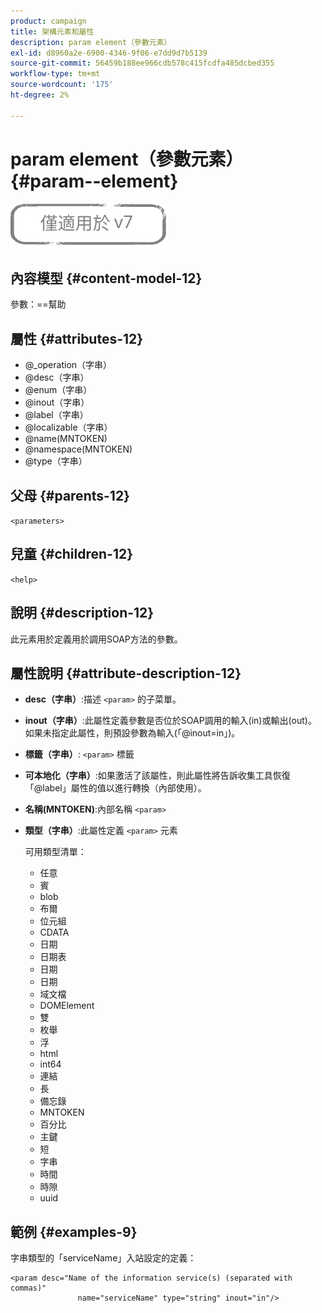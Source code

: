 ```yaml
---
product: campaign
title: 架構元素和屬性
description: param element（參數元素）
exl-id: d8960a2e-6900-4346-9f06-e7dd9d7b5139
source-git-commit: 56459b188ee966cdb578c415fcdfa485dcbed355
workflow-type: tm+mt
source-wordcount: '175'
ht-degree: 2%

---
```


# param element（參數元素） {#param--element}

![](../../../assets/v7-only.svg)

## 內容模型 {#content-model-12}

參數：==幫助

## 屬性 {#attributes-12}

* @_operation（字串）
* @desc（字串）
* @enum（字串）
* @inout（字串）
* @label（字串）
* @localizable（字串）
* @name(MNTOKEN)
* @namespace(MNTOKEN)
* @type（字串）

## 父母 {#parents-12}

`<parameters>`

## 兒童 {#children-12}

`<help>`

## 說明 {#description-12}

此元素用於定義用於調用SOAP方法的參數。

## 屬性說明 {#attribute-description-12}

* **desc（字串）**:描述 `<param>` 的子菜單。
* **inout（字串）**:此屬性定義參數是否位於SOAP調用的輸入(in)或輸出(out)。 如果未指定此屬性，則預設參數為輸入(「@inout=in」)。
* **標籤（字串）**: `<param>` 標籤
* **可本地化（字串）**:如果激活了該屬性，則此屬性將告訴收集工具恢復「@label」屬性的值以進行轉換（內部使用）。
* **名稱(MNTOKEN)**:內部名稱 `<param>`
* **類型（字串）**:此屬性定義 `<param>` 元素

   可用類型清單：

   * 任意
   * 賓
   * blob
   * 布爾
   * 位元組
   * CDATA
   * 日期
   * 日期表
   * 日期
   * 日期
   * 域文檔
   * DOMElement
   * 雙
   * 枚舉
   * 浮
   * html
   * int64
   * 連結
   * 長
   * 備忘錄
   * MNTOKEN
   * 百分比
   * 主鍵
   * 短
   * 字串
   * 時間
   * 時隙
   * uuid

## 範例 {#examples-9}

字串類型的「serviceName」入站設定的定義：

```
<param desc="Name of the information service(s) (separated with commas)"
               name="serviceName" type="string" inout="in"/>
```
